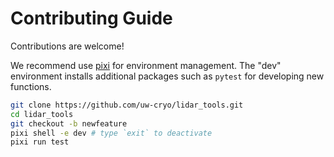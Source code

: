 # Contributing Guide

Contributions are welcome!

We recommend use [pixi](https://pixi.sh) for environment management. The "dev" environment installs additional packages such as `pytest` for developing new functions.

```bash
git clone https://github.com/uw-cryo/lidar_tools.git
cd lidar_tools
git checkout -b newfeature
pixi shell -e dev # type `exit` to deactivate
pixi run test
```
